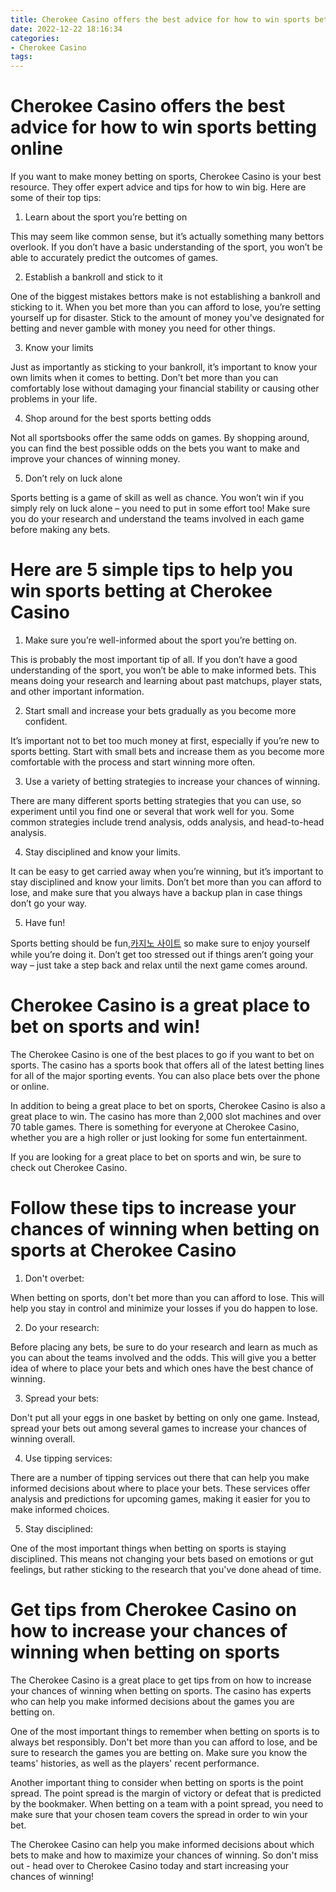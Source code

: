 ```yaml
---
title: Cherokee Casino offers the best advice for how to win sports betting online 
date: 2022-12-22 18:16:34
categories:
- Cherokee Casino
tags:
---
```



#  Cherokee Casino offers the best advice for how to win sports betting online 

If you want to make money betting on sports, Cherokee Casino is your best resource. They offer expert advice and tips for how to win big. Here are some of their top tips:

1. Learn about the sport you’re betting on

This may seem like common sense, but it’s actually something many bettors overlook. If you don’t have a basic understanding of the sport, you won’t be able to accurately predict the outcomes of games.

2. Establish a bankroll and stick to it

One of the biggest mistakes bettors make is not establishing a bankroll and sticking to it. When you bet more than you can afford to lose, you’re setting yourself up for disaster. Stick to the amount of money you’ve designated for betting and never gamble with money you need for other things.

3. Know your limits

Just as importantly as sticking to your bankroll, it’s important to know your own limits when it comes to betting. Don’t bet more than you can comfortably lose without damaging your financial stability or causing other problems in your life.

4. Shop around for the best sports betting odds 

Not all sportsbooks offer the same odds on games. By shopping around, you can find the best possible odds on the bets you want to make and improve your chances of winning money.

5. Don’t rely on luck alone 

Sports betting is a game of skill as well as chance. You won’t win if you simply rely on luck alone – you need to put in some effort too! Make sure you do your research and understand the teams involved in each game before making any bets.

#  Here are 5 simple tips to help you win sports betting at Cherokee Casino 

1. Make sure you’re well-informed about the sport you’re betting on.

This is probably the most important tip of all. If you don’t have a good understanding of the sport, you won’t be able to make informed bets. This means doing your research and learning about past matchups, player stats, and other important information.

2. Start small and increase your bets gradually as you become more confident.

It’s important not to bet too much money at first, especially if you’re new to sports betting. Start with small bets and increase them as you become more comfortable with the process and start winning more often.

3. Use a variety of betting strategies to increase your chances of winning.

There are many different sports betting strategies that you can use, so experiment until you find one or several that work well for you. Some common strategies include trend analysis, odds analysis, and head-to-head analysis.

4. Stay disciplined and know your limits.

It can be easy to get carried away when you’re winning, but it’s important to stay disciplined and know your limits. Don’t bet more than you can afford to lose, and make sure that you always have a backup plan in case things don’t go your way.

5. Have fun!

Sports betting should be fun,[카지노 사이트](https://choegocasino.com/) so make sure to enjoy yourself while you’re doing it. Don’t get too stressed out if things aren’t going your way – just take a step back and relax until the next game comes around.

#  Cherokee Casino is a great place to bet on sports and win! 

The Cherokee Casino is one of the best places to go if you want to bet on sports. The casino has a sports book that offers all of the latest betting lines for all of the major sporting events. You can also place bets over the phone or online.

In addition to being a great place to bet on sports, Cherokee Casino is also a great place to win. The casino has more than 2,000 slot machines and over 70 table games. There is something for everyone at Cherokee Casino, whether you are a high roller or just looking for some fun entertainment.

If you are looking for a great place to bet on sports and win, be sure to check out Cherokee Casino.

#  Follow these tips to increase your chances of winning when betting on sports at Cherokee Casino 

1. Don't overbet:

When betting on sports, don't bet more than you can afford to lose. This will help you stay in control and minimize your losses if you do happen to lose.

2. Do your research:

Before placing any bets, be sure to do your research and learn as much as you can about the teams involved and the odds. This will give you a better idea of where to place your bets and which ones have the best chance of winning.

3. Spread your bets:

Don't put all your eggs in one basket by betting on only one game. Instead, spread your bets out among several games to increase your chances of winning overall.

4. Use tipping services:

There are a number of tipping services out there that can help you make informed decisions about where to place your bets. These services offer analysis and predictions for upcoming games, making it easier for you to make informed choices.

5. Stay disciplined:

One of the most important things when betting on sports is staying disciplined. This means not changing your bets based on emotions or gut feelings, but rather sticking to the research that you've done ahead of time.

#  Get tips from Cherokee Casino on how to increase your chances of winning when betting on sports

The Cherokee Casino is a great place to get tips from on how to increase your chances of winning when betting on sports. The casino has experts who can help you make informed decisions about the games you are betting on.

One of the most important things to remember when betting on sports is to always bet responsibly. Don't bet more than you can afford to lose, and be sure to research the games you are betting on. Make sure you know the teams' histories, as well as the players' recent performance.

Another important thing to consider when betting on sports is the point spread. The point spread is the margin of victory or defeat that is predicted by the bookmaker. When betting on a team with a point spread, you need to make sure that your chosen team covers the spread in order to win your bet.

The Cherokee Casino can help you make informed decisions about which bets to make and how to maximize your chances of winning. So don't miss out - head over to Cherokee Casino today and start increasing your chances of winning!